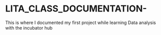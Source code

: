 # LITA_CLASS_DOCUMENTATION-
This is where I documented my first project while learning Data analysis with the incubator hub
